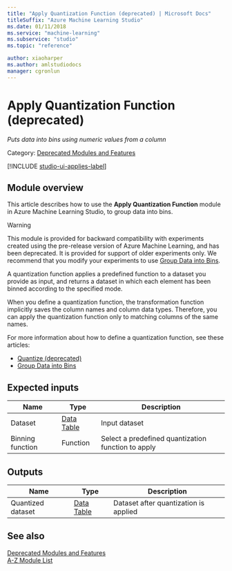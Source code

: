 ```yaml
---
title: "Apply Quantization Function (deprecated) | Microsoft Docs"
titleSuffix: "Azure Machine Learning Studio"
ms.date: 01/11/2018
ms.service: "machine-learning"
ms.subservice: "studio"
ms.topic: "reference"

author: xiaoharper
ms.author: amlstudiodocs 
manager: cgronlun
---
```

# Apply Quantization Function (deprecated)
*Puts data into bins using numeric values from a column*  
  
 Category: [Deprecated Modules and Features](deprecated-modules-and-features.md)  

[!INCLUDE [studio-ui-applies-label](../includes/studio-ui-applies-label.md)]
  
## Module overview

This article describes how to use the **Apply Quantization Function** module in Azure Machine Learning Studio, to group data into bins.

> [!WARNING]
>  This module is provided for backward compatibility with experiments created using the pre-release version of Azure Machine Learning, and has been deprecated. It is provided for support of older experiments only. We recommend that you modify your experiments to use [Group Data into Bins](group-data-into-bins.md).  

A quantization function applies a predefined function to a dataset you provide as input, and returns a dataset in which each element has been binned according to the specified mode.  

When you define a quantization function, the transformation function implicitly saves the column names and column data types. Therefore, you can apply the quantization function only to matching columns of the same names.  

For more information about how to define a quantization function, see these articles:

+ [Quantize (deprecated)](quantize-deprecated.md)
+ [Group Data into Bins](group-data-into-bins.md)

## Expected inputs  

|Name|Type|Description|  
|----------|----------|-----------------|  
|Dataset|[Data Table](data-table.md)|Input dataset|  
|Binning function|Function|Select a predefined quantization function to apply|  
  
## Outputs  
  
|Name|Type|Description|  
|----------|----------|-----------------|  
|Quantized dataset|[Data Table](data-table.md)|Dataset after quantization is applied|  
  
## See also

 [Deprecated Modules and Features](deprecated-modules-and-features.md)   
 [A-Z Module List](a-z-module-list.md)

